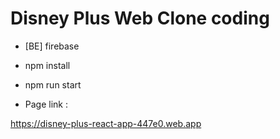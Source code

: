 # Disney Plus Web Clone coding

- [BE] firebase
- npm install
- npm run start

- Page link : 

https://disney-plus-react-app-447e0.web.app

